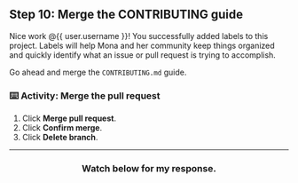 ## Step 10: Merge the CONTRIBUTING guide

Nice work @{{ user.username }}! You successfully added labels to this project. Labels will help Mona and her community keep things organized and quickly identify what an issue or pull request is trying to accomplish.

Go ahead and merge the `CONTRIBUTING.md` guide.

### :keyboard: Activity: Merge the pull request

1. Click **Merge pull request**.
1. Click **Confirm merge**.
1. Click **Delete branch**.

<hr>
<h3 align="center">Watch below for my response.</h3>

